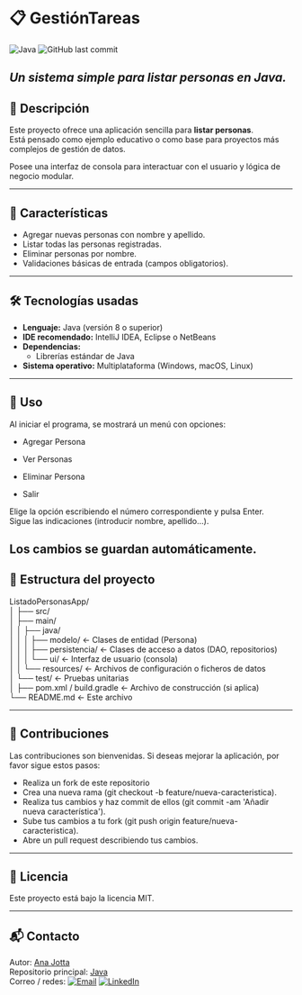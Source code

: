 # 📋 GestiónTareas
![Java](https://img.shields.io/badge/Java-ED8B00?style=for-the-badge&logo=java&logoColor=white)
![GitHub last commit](https://img.shields.io/github/last-commit/AnaJotta/CatalogoPeliculasApp)

_Un sistema simple para listar personas en Java._
---
## 📌 Descripción

Este proyecto ofrece una aplicación sencilla para **listar personas**.  
Está pensado como ejemplo educativo o como base para proyectos más complejos de gestión de datos.

Posee una interfaz de consola para interactuar con el usuario y lógica de negocio modular.

---

## 🚀 Características

- Agregar nuevas personas con nombre y apellido.  
- Listar todas las personas registradas.  
- Eliminar personas por nombre.  
- Validaciones básicas de entrada (campos obligatorios).

---

## 🛠 Tecnologías usadas

- **Lenguaje:** Java (versión 8 o superior)  
- **IDE recomendado:** IntelliJ IDEA, Eclipse o NetBeans  
- **Dependencias:**  
  - Librerías estándar de Java  
- **Sistema operativo:** Multiplataforma (Windows, macOS, Linux)

---

## 🎯 Uso

Al iniciar el programa, se mostrará un menú con opciones:

- Agregar Persona

- Ver Personas

- Eliminar Persona

- Salir

Elige la opción escribiendo el número correspondiente y pulsa Enter.<br>
Sigue las indicaciones (introducir nombre, apellido…).<br>

Los cambios se guardan automáticamente.
---

## 📁 Estructura del proyecto

ListadoPersonasApp/<br>
│
├── src/<br>
│   ├── main/<br>
│   │   ├── java/<br>
│   │   │   ├── modelo/         ← Clases de entidad (Persona)<br>
│   │   │   ├── persistencia/   ← Clases de acceso a datos (DAO, repositorios)<br>
│   │   │   └── ui/             ← Interfaz de usuario (consola)<br>
│   │   └── resources/          ← Archivos de configuración o ficheros de datos<br>
│   └── test/                   ← Pruebas unitarias<br>
│
├── pom.xml / build.gradle       ← Archivo de construcción (si aplica)<br>
└── README.md                    ← Este archivo<br>


---


## 👏 Contribuciones

Las contribuciones son bienvenidas. Si deseas mejorar la aplicación, por favor sigue estos pasos:

- Realiza un fork de este repositorio
- Crea una nueva rama (git checkout -b feature/nueva-caracteristica).
- Realiza tus cambios y haz commit de ellos (git commit -am 'Añadir nueva característica').
- Sube tus cambios a tu fork (git push origin feature/nueva-caracteristica).
- Abre un pull request describiendo tus cambios.

---

## 📜 Licencia
Este proyecto está bajo la licencia MIT.

---

## 📬 Contacto
Autor: [Ana Jotta](https://github.com/AnaJotta)<br>
Repositorio principal: [Java](https://github.com/AnaJotta/Java)<br>
Correo / redes: [![Email](https://img.shields.io/badge/Email-Contact-red?style=flat-square&logo=gmail&logoColor=white)](mailto:anajessicamarinmorales@gmail.com)
[![LinkedIn](https://img.shields.io/badge/LinkedIn-Connect-blue?style=flat-square&logo=linkedin&logoColor=white)](https://www.linkedin.com/in/ana-j-marin-morales/)
